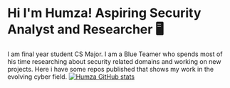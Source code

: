# Hi I'm Humza! Aspiring Security Analyst and Researcher 🖥️

I am final year student CS Major. I am a Blue Teamer who spends most of his time researching about security related domains and working on new projects. Here i have some repos published that shows my work in the evolving cyber field. 
[![Humza GitHub stats](https://github-readme-stats.vercel.app/api?username=hamsycodes&show_icons=true&theme=transparent)](https://github.com/anuraghazra/github-readme-stats)
